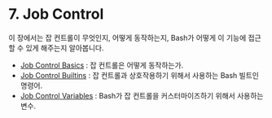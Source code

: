 # 7. Job Control
이 장에서는 잡 컨트롤이 무엇인지, 어떻게 동작하는지, Bash가 어떻게 이 기능에 접근할 수 있게 해주는지 알아봅니다.

- [Job Control Basics](chapter_7_1.html) : 잡 컨트롤은 어떻게 동작하는가.
- [Job Control Builtins](chapter_7_2.html) : 잡 컨트롤과 상호작용하기 위해서 사용하는 Bash 빌트인 명령어.
- [Job Control Variables](chapter_7_3.html) : Bash가 잡 컨트롤을 커스터마이즈하기 위해서 사용하는 변수.
